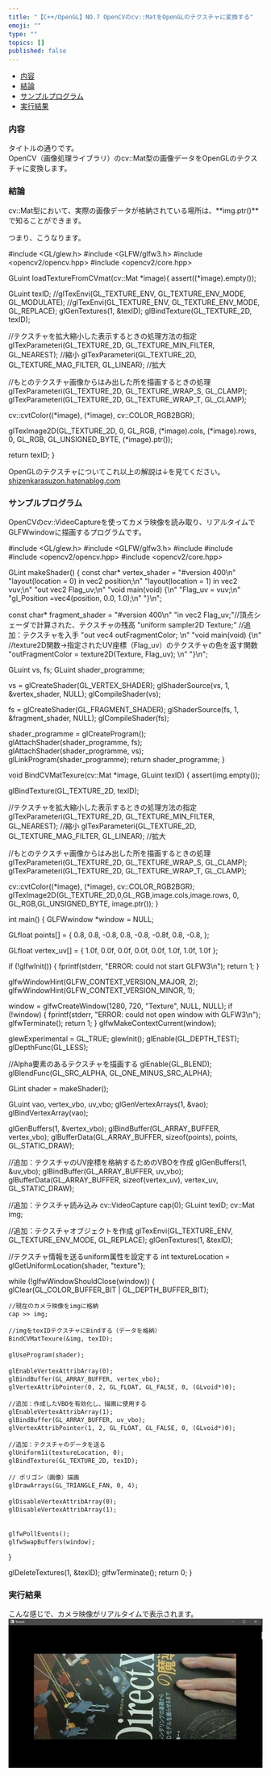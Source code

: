 ```yaml
---
title: "【C++/OpenGL】NO.7 OpenCVのcv::MatをOpenGLのテクスチャに変換する"
emoji: ""
type: ""
topics: []
published: false
---
```


* [内容](#内容)
* [結論](#結論)
* [サンプルプログラム](#サンプルプログラム)
* [実行結果](#実行結果)

### 内容

タイトルの通りです。  
OpenCV（画像処理ライブラリ）のcv::Mat型の画像データをOpenGLのテクスチャに変換します。  
  
### 結論

cv::Mat型において、実際の画像データが格納されている場所は、**img.ptr()**で知ることができます。

つまり、こうなります。

#include <GL/glew.h>
#include <GLFW/glfw3.h>
#include <opencv2/opencv.hpp>
#include <opencv2/core.hpp>


GLuint loadTextureFromCVmat(cv::Mat *image){
  assert((*image).empty());
  
  GLuint texID;
  //glTexEnvi(GL_TEXTURE_ENV, GL_TEXTURE_ENV_MODE, GL_MODULATE);
  //glTexEnvi(GL_TEXTURE_ENV, GL_TEXTURE_ENV_MODE, GL_REPLACE);
  glGenTextures(1, &texID);
  glBindTexture(GL_TEXTURE_2D, texID);

  //テクスチャを拡大縮小した表示するときの処理方法の指定
  glTexParameteri(GL_TEXTURE_2D, GL_TEXTURE_MIN_FILTER, GL_NEAREST); //縮小
  glTexParameteri(GL_TEXTURE_2D, GL_TEXTURE_MAG_FILTER, GL_LINEAR); //拡大

  //もとのテクスチャ画像からはみ出した所を描画するときの処理
  glTexParameteri(GL_TEXTURE_2D, GL_TEXTURE_WRAP_S, GL_CLAMP);
  glTexParameteri(GL_TEXTURE_2D, GL_TEXTURE_WRAP_T, GL_CLAMP);

  cv::cvtColor((*image), (*image), cv::COLOR_RGB2BGR);

  glTexImage2D(GL_TEXTURE_2D, 0, GL_RGB,  (*image).cols, (*image).rows, 0, GL_RGB, GL_UNSIGNED_BYTE, (*image).ptr()); 
  
  return texID;
} 

OpenGLのテクスチャについてこれ以上の解説は↓を見てください。  
[shizenkarasuzon.hatenablog.com](https://shizenkarasuzon.hatenablog.com/entry/2020/06/05/120502)  
  
  
### サンプルプログラム

OpenCVのcv::VideoCaptureを使ってカメラ映像を読み取り、リアルタイムでGLFWwindowに描画するプログラムです。

#include <GL/glew.h>
#include <GLFW/glfw3.h> 
#include <iostream>
#include <fstream>
#include <opencv2/opencv.hpp>
#include <opencv2/core.hpp>

GLint makeShader() {
  const char* vertex_shader =
    "#version 400\n"
    "layout(location = 0) in vec2 position;\n"
    "layout(location = 1) in vec2 vuv;\n"
    "out vec2 Flag_uv;\n"
    "void main(void) {\n"
    "Flag_uv = vuv;\n"
    "gl_Position =vec4(position, 0.0, 1.0);\n"
    "}\n";


  const char* fragment_shader =
    "#version 400\n"
    "in vec2 Flag_uv;"//頂点シェーダで計算された、テクスチャの残高
    "uniform sampler2D Texture;" //追加：テクスチャを入手
    "out vec4 outFragmentColor; \n"
    "void main(void) {\n"
    //texture2D関数→指定されたUV座標（Flag_uv）のテクスチャの色を返す関数
    "outFragmentColor = texture2D(Texture, Flag_uv); \n"
    "}\n";


  GLuint vs, fs;
  GLuint shader_programme;

  vs = glCreateShader(GL_VERTEX_SHADER);
  glShaderSource(vs, 1, &vertex_shader, NULL);
  glCompileShader(vs);

  fs = glCreateShader(GL_FRAGMENT_SHADER);
  glShaderSource(fs, 1, &fragment_shader, NULL);
  glCompileShader(fs);

  shader_programme = glCreateProgram();
  glAttachShader(shader_programme, fs);
  glAttachShader(shader_programme, vs);
  glLinkProgram(shader_programme);
  return shader_programme;
}


void BindCVMatTexure(cv::Mat *image, GLuint texID) {
  assert(img.empty());

  glBindTexture(GL_TEXTURE_2D, texID);

  //テクスチャを拡大縮小した表示するときの処理方法の指定
  glTexParameteri(GL_TEXTURE_2D, GL_TEXTURE_MIN_FILTER, GL_NEAREST); //縮小
  glTexParameteri(GL_TEXTURE_2D, GL_TEXTURE_MAG_FILTER, GL_LINEAR); //拡大

  //もとのテクスチャ画像からはみ出した所を描画するときの処理
  glTexParameteri(GL_TEXTURE_2D, GL_TEXTURE_WRAP_S, GL_CLAMP);
  glTexParameteri(GL_TEXTURE_2D, GL_TEXTURE_WRAP_T, GL_CLAMP);

  cv::cvtColor((*image), (*image), cv::COLOR_RGB2BGR);
  glTexImage2D(GL_TEXTURE_2D,0,GL_RGB,image.cols,image.rows, 0, GL_RGB,GL_UNSIGNED_BYTE, image.ptr()); 
}


int main() {
  GLFWwindow *window = NULL;

  
  GLfloat points[] = { 0.8,  0.8,
            -0.8,  0.8,
            -0.8, -0.8f,
             0.8, -0.8, };

  GLfloat vertex_uv[] = { 1.0f, 0.0f,
              0.0f, 0.0f,
              0.0f, 1.0f,
              1.0f, 1.0f };

  if (!glfwInit()) {
    fprintf(stderr, "ERROR: could not start GLFW3\n");
    return 1;
  }

  glfwWindowHint(GLFW_CONTEXT_VERSION_MAJOR, 2);
  glfwWindowHint(GLFW_CONTEXT_VERSION_MINOR, 1);

  window = glfwCreateWindow(1280, 720, "Texture", NULL, NULL);
  if (!window) {
    fprintf(stderr, "ERROR: could not open window with GLFW3\n");
    glfwTerminate();
    return 1;
  }
  glfwMakeContextCurrent(window);

  glewExperimental = GL_TRUE;
  glewInit();
  glEnable(GL_DEPTH_TEST);
  glDepthFunc(GL_LESS);


  //Alpha要素のあるテクスチャを描画する
  glEnable(GL_BLEND);
  glBlendFunc(GL_SRC_ALPHA, GL_ONE_MINUS_SRC_ALPHA);


  GLint shader = makeShader();

  GLuint vao, vertex_vbo, uv_vbo;
  glGenVertexArrays(1, &vao);
  glBindVertexArray(vao);

  glGenBuffers(1, &vertex_vbo);
  glBindBuffer(GL_ARRAY_BUFFER, vertex_vbo);
  glBufferData(GL_ARRAY_BUFFER, sizeof(points), points, GL_STATIC_DRAW);

  //追加：テクスチャのUV座標を格納するためのVBOを作成
  glGenBuffers(1, &uv_vbo);
  glBindBuffer(GL_ARRAY_BUFFER, uv_vbo);
  glBufferData(GL_ARRAY_BUFFER, sizeof(vertex_uv), vertex_uv, GL_STATIC_DRAW);


  //追加：テクスチャ読み込み
  cv::VideoCapture cap(0);
  GLuint texID;
  cv::Mat img;
  
  //追加：テクスチャオブジェクトを作成
  glTexEnvi(GL_TEXTURE_ENV, GL_TEXTURE_ENV_MODE, GL_REPLACE);
  glGenTextures(1, &texID);

  //テクスチャ情報を送るuniform属性を設定する
  int textureLocation = glGetUniformLocation(shader, "texture");

  while (!glfwWindowShouldClose(window)) {
    glClear(GL_COLOR_BUFFER_BIT | GL_DEPTH_BUFFER_BIT);

    //現在のカメラ映像をimgに格納
    cap >> img;

    //imgをtexIDテクスチャにBindする（データを格納）
    BindCVMatTexure(&img, texID);

    glUseProgram(shader);

    glEnableVertexAttribArray(0);
    glBindBuffer(GL_ARRAY_BUFFER, vertex_vbo);
    glVertexAttribPointer(0, 2, GL_FLOAT, GL_FALSE, 0, (GLvoid*)0);

    //追加：作成したVBOを有効化し、描画に使用する
    glEnableVertexAttribArray(1);
    glBindBuffer(GL_ARRAY_BUFFER, uv_vbo);
    glVertexAttribPointer(1, 2, GL_FLOAT, GL_FALSE, 0, (GLvoid*)0);

    //追加：テクスチャのデータを送る
    glUniform1i(textureLocation, 0);
    glBindTexture(GL_TEXTURE_2D, texID);

    // ポリゴン（画像）描画
    glDrawArrays(GL_TRIANGLE_FAN, 0, 4);

    glDisableVertexAttribArray(0);
    glDisableVertexAttribArray(1);


    glfwPollEvents();
    glfwSwapBuffers(window);
  }

  glDeleteTextures(1, &texID);
  glfwTerminate();
  return 0;
}
  
  
### 実行結果

こんな感じで、カメラ映像がリアルタイムで表示されます。  
![f:id:pythonjacascript:20200612234611j:plain](/images/ppythonjacascript2020061220200612234611.jpg "f:id:pythonjacascript:20200612234611j:plain")